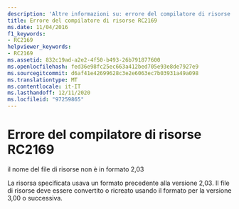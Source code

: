 ```yaml
---
description: 'Altre informazioni su: errore del compilatore di risorse risorse RC2169'
title: Errore del compilatore di risorse RC2169
ms.date: 11/04/2016
f1_keywords:
- RC2169
helpviewer_keywords:
- RC2169
ms.assetid: 832c19ad-a2e2-4f50-b493-26b791877600
ms.openlocfilehash: fed36e98fc25ec663a412bed705e93e8de7927e9
ms.sourcegitcommit: d6af41e42699628c3e2e6063ec7b03931a49a098
ms.translationtype: MT
ms.contentlocale: it-IT
ms.lasthandoff: 12/11/2020
ms.locfileid: "97259865"
---
```

# <a name="resource-compiler-error-rc2169"></a>Errore del compilatore di risorse RC2169

il nome del file di risorse non è in formato 2,03

La risorsa specificata usava un formato precedente alla versione 2,03. Il file di risorse deve essere convertito o ricreato usando il formato per la versione 3,00 o successiva.
